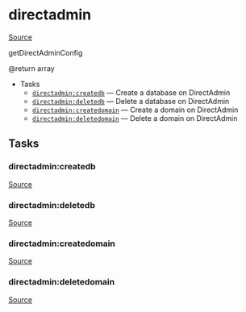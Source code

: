 <!-- DO NOT EDIT THIS FILE! -->
<!-- Instead edit contrib/directadmin.php -->
<!-- Then run bin/docgen -->

# directadmin

[Source](/contrib/directadmin.php)


getDirectAdminConfig

@return array


* Tasks
  * [`directadmin:createdb`](#directadmin:createdb) — Create a database on DirectAdmin
  * [`directadmin:deletedb`](#directadmin:deletedb) — Delete a database on DirectAdmin
  * [`directadmin:createdomain`](#directadmin:createdomain) — Create a domain on DirectAdmin
  * [`directadmin:deletedomain`](#directadmin:deletedomain) — Delete a domain on DirectAdmin


## Tasks
### directadmin:createdb
[Source](/contrib/directadmin.php#L56)



### directadmin:deletedb
[Source](/contrib/directadmin.php#L76)



### directadmin:createdomain
[Source](/contrib/directadmin.php#L91)



### directadmin:deletedomain
[Source](/contrib/directadmin.php#L109)



